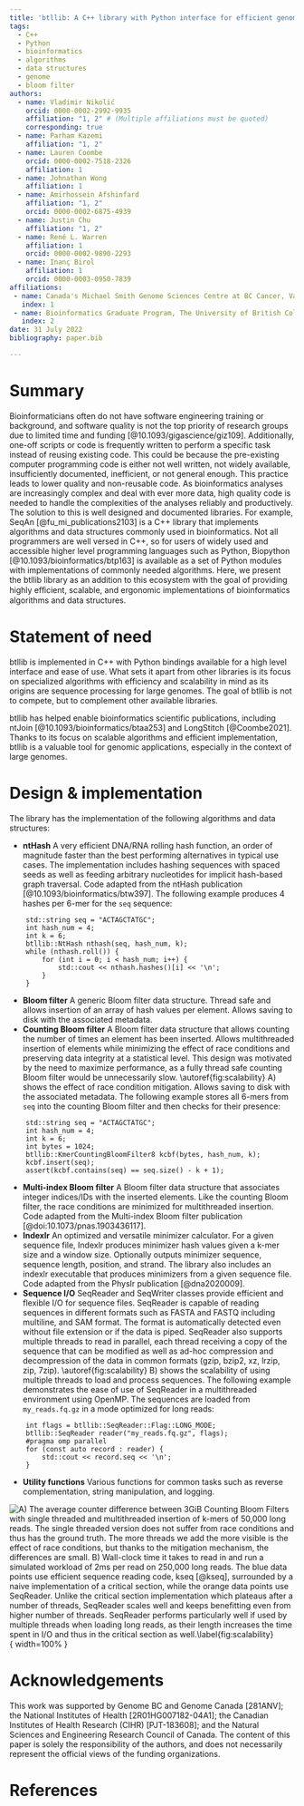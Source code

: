 ```yaml
---
title: 'btllib: A C++ library with Python interface for efficient genomic sequence processing'
tags:
  - C++
  - Python
  - bioinformatics
  - algorithms
  - data structures
  - genome
  - bloom filter
authors:
  - name: Vladimir Nikolić
    orcid: 0000-0002-2992-9935
    affiliation: "1, 2" # (Multiple affiliations must be quoted)
    corresponding: true
  - name: Parham Kazemi
    affiliation: "1, 2"
  - name: Lauren Coombe
    orcid: 0000-0002-7518-2326
    affiliation: 1
  - name: Johnathan Wong
    affiliation: 1
  - name: Amirhossein Afshinfard
    affiliation: "1, 2"
    orcid: 0000-0002-6875-4939
  - name: Justin Chu
    affiliation: "1, 2"
  - name: René L. Warren
    affiliation: 1
    orcid: 0000-0002-9890-2293
  - name: Inanç Birol
    affiliation: 1
    orcid: 0000-0003-0950-7839
affiliations:
 - name: Canada's Michael Smith Genome Sciences Centre at BC Cancer, Vancouver, BC, Canada
   index: 1
 - name: Bioinformatics Graduate Program, The University of British Columbia, Vancouver, BC, Canada
   index: 2
date: 31 July 2022
bibliography: paper.bib

---
```


# Summary

Bioinformaticians often do not have software engineering training or background, and software quality is not the top priority of research groups due to limited time and funding [@10.1093/gigascience/giz109]. Additionally, one-off scripts or code is frequently written to perform a specific task instead of reusing existing code. This could be because the pre-existing computer programming code is either not well written, not widely available, insufficiently documented, inefficient, or not general enough. This practice leads to lower quality and non-reusable code. As bioinformatics analyses are increasingly complex and deal with ever more data, high quality code is needed to handle the complexities of the analyses reliably and productively. The solution to this is well designed and documented libraries. For example, SeqAn [@fu_mi_publications2103] is a C++ library that implements algorithms and data structures commonly used in bioinformatics. Not all programmers are well versed in C++, so for users of widely used and accessible higher level programming languages such as Python, Biopython [@10.1093/bioinformatics/btp163] is available as a set of Python modules with implementations of commonly needed algorithms. Here, we present the btllib library as an addition to this ecosystem with the goal of providing highly eﬀicient, scalable, and ergonomic implementations of bioinformatics algorithms and data structures.

# Statement of need

btllib is implemented in C++ with Python bindings available for a high level interface and ease of use. What sets it apart from other libraries is its focus on specialized algorithms with efficiency and scalability in mind as its origins are sequence processing for large genomes. The goal of btllib is not to compete, but to complement other available libraries.

btllib has helped enable bioinformatics scientific publications, including ntJoin [@10.1093/bioinformatics/btaa253] and LongStitch [@Coombe2021]. Thanks to its focus on scalable algorithms and efficient implementation, btllib is a valuable tool for genomic applications, especially in the context of large genomes.

# Design & implementation

The library has the implementation of the following algorithms and data structures:

- **ntHash** A very efficient DNA/RNA rolling hash function, an order of magnitude faster than the best performing alternatives in typical use cases. The implementation  includes hashing sequences with spaced seeds as well as feeding arbitrary nucleotides for implicit hash-based graph traversal. Code adapted from the ntHash publication [@10.1093/bioinformatics/btw397]. The following example produces 4 hashes per 6-mer for the `seq` sequence:
```
    std::string seq = "ACTAGCTATGC";
    int hash_num = 4;
    int k = 6;
    btllib::NtHash nthash(seq, hash_num, k);
    while (nthash.roll()) {
        for (int i = 0; i < hash_num; i++) {
            std::cout << nthash.hashes()[i] << '\n';
        }
    }
```
- **Bloom filter** A generic Bloom filter data structure. Thread safe and allows insertion of an array of hash values per element. Allows saving to disk with the associated metadata.
- **Counting Bloom filter** A Bloom filter data structure that allows counting the number of times an element has been inserted. Allows multithreaded insertion of elements while minimizing the effect of race conditions and preserving data integrity at a statistical level. This design was motivated by the need to maximize performance, as a fully thread safe counting Bloom filter would be unnecessarily slow. \autoref{fig:scalability} A) shows the effect of race condition mitigation. Allows saving to disk with the associated metadata. The following example stores all 6-mers from `seq` into the counting Bloom filter and then checks for their presence:
```
    std::string seq = "ACTAGCTATGC";
    int hash_num = 4;
    int k = 6;
    int bytes = 1024;
    btllib::KmerCountingBloomFilter8 kcbf(bytes, hash_num, k);
    kcbf.insert(seq);
    assert(kcbf.contains(seq) == seq.size() - k + 1);
```
- **Multi-index Bloom filter** A Bloom filter data structure that associates integer indices/IDs with the inserted elements. Like the counting Bloom filter, the race conditions are minimized for multithreaded insertion. Code adapted from the Multi-index Bloom filter publication [@doi:10.1073/pnas.1903436117].
- **Indexlr** An optimized and versatile minimizer calculator. For a given sequence file, Indexlr produces minimizer hash values given a k-mer size and a window size. Optionally outputs minimizer sequence, sequence length, position, and strand. The library also includes an indexlr executable that produces minimizers from a given sequence file. Code adapted from the Physlr publication [@dna2020009].
- **Sequence I/O** SeqReader and SeqWriter classes provide efficient and flexible I/O for sequence files. SeqReader is capable of reading sequences in different formats such as FASTA and FASTQ including multiline, and SAM format. The format is automatically detected even without file extension or if the data is piped. SeqReader also supports multiple threads to read in parallel, each thread receiving a copy of the sequence that can be modified as well as ad-hoc compression and decompression of the data in common formats (gzip, bzip2, xz, lrzip, zip, 7zip). \autoref{fig:scalability} B) shows the scalability of using multiple threads to load and process sequences. The following example demonstrates the ease of use of SeqReader in a multithreaded environment using OpenMP. The sequences are loaded from `my_reads.fq.gz` in a mode optimized for long reads:
```
    int flags = btllib::SeqReader::Flag::LONG_MODE;
    btllib::SeqReader reader("my_reads.fq.gz", flags);
    #pragma omp parallel
    for (const auto record : reader) {
        std::cout << record.seq << '\n';
    }
```
- **Utility functions** Various functions for common tasks such as reverse complementation, string manipulation, and logging.

![**A)** The average counter difference between 3GiB Counting Bloom Filters with single threaded and multithreaded insertion of k-mers of 50,000 long reads. The single threaded version does not suffer from race conditions and thus has the ground truth. The more threads we add the more visible is the effect of race conditions, but thanks to the mitigation mechanism, the differences are small. **B)** Wall-clock time it takes to read in and run a simulated workload of 2ms per read on 250,000 long reads. The blue data points use efficient sequence reading code, kseq [@kseq], surrounded by a naive implementation of a critical section,  while the orange data points use SeqReader. Unlike the critical section implementation which plateaus after a number of threads, SeqReader scales well and keeps benefitting even from higher number of threads. SeqReader performs particularly well if used by multiple threads when loading long reads, as their length increases the time spent in I/O and thus in the critical section as well.\label{fig:scalability}](scalability.png){ width=100% }

# Acknowledgements

This work was supported by Genome BC and Genome Canada [281ANV]; the National Institutes of Health [2R01HG007182-04A1]; the Canadian Institutes of Health Research (CIHR) [PJT-183608]; and the Natural Sciences and Engineering Research Council of Canada. The content of this paper is solely the responsibility of the authors, and does not necessarily represent the official views of the funding organizations.

# References
